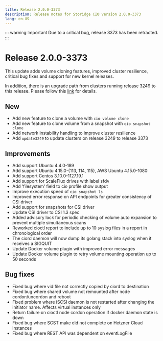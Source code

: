 ```yaml
---
title: Release 2.0.0-3373
description: Release notes for Storidge CIO version 2.0.0-3373
lang: en-US
---
```


::: warning Important
Due to a critical bug, release 3373 has been retracted. 
:::

# Release 2.0.0-3373
This update adds volume cloning features, improved cluster resilience, critical bug fixes and support for new kernel releases.

In addition, there is an upgrade path from clusters running release 3249 to this release. Please follow this [link](https://faq.storidge.com/software.html#how-to-update-a-storidge-cluster-from-release-v1-0-0-3249-and-below-to-latest-release) for details. 

## New
- Add new feature to clone a volume with `cio volume clone`
- Add new feature to clone volume from a snapshot with `cio snapshot clone`
- Add network instability handling to improve cluster resilience
- Add `update3249` to update clusters on release 3249 to release 3373

## Improvements
- Add support Ubuntu 4.4.0-189
- Add support Ubuntu 4.15.0-{113, 114, 115}, AWS Ubuntu 4.15.0-1080
- Add support Centos 3.10.0-1127.19.1
- Add support for ScaleFlux drives with label sfdv
- Add 'filesystem' field to cio profile show output
- Improve execution speed of `cio snapshot ls`
- Improved error response on API endpoints for greater consistency of CSI driver
- Add support for snapshots for CSI driver
- Update CSI driver to CSI 1.3 spec
- Added advisory lock for periodic checking of volume auto expansion to prevent multiple simultaneous scans
- Reworked cioctl report to include up to 10 syslog files in a report in chronological order
- The ciord daemon will now dump its golang stack into syslog when it receives a SIGQUIT
- Update Docker volume plugin with improved error messages
- Update Docker volume plugin to retry volume mounting operation up to 50 seconds

## Bug fixes
- Fixed bug where vid file not correctly copied by ciord to destination
- Fixed bug where shared volume not remounted after node cordon/uncordon and reboot
- Fixed problem where iSCSI daemon is not restarted after changing the initiator name. Affects virtual instances only
- Return failure on cioctl node cordon operation if docker daemon state is down
- Fixed bug where SCST make did not complete on Hetzner Cloud instances
- Fixed bug where REST API was dependent on eventLogFile